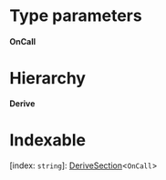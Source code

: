 

# Type parameters
#### OnCall 
# Hierarchy

**Derive**

# Indexable

\[index: `string`\]:&nbsp;[DeriveSection](_types_.derivesection.md)<`OnCall`>
